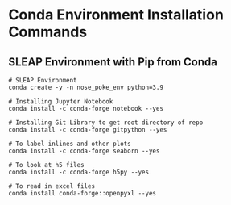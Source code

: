 # Conda Environment Installation Commands

## SLEAP Environment with Pip from Conda
```
# SLEAP Environment
conda create -y -n nose_poke_env python=3.9

# Installing Jupyter Notebook
conda install -c conda-forge notebook --yes

# Installing Git Library to get root directory of repo
conda install -c conda-forge gitpython --yes

# To label inlines and other plots
conda install -c conda-forge seaborn --yes

# To look at h5 files
conda install -c conda-forge h5py --yes

# To read in excel files
conda install conda-forge::openpyxl --yes

```
